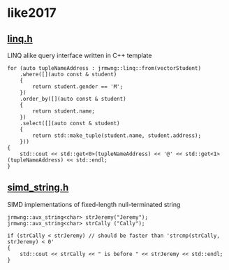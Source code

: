 # like2017

## [linq.h](like2017/linq.h)
LINQ alike query interface written in C++ template

    for (auto tupleNameAddress : jrmwng::linq::from(vectorStudent)
        .where([](auto const & student)
        {
            return student.gender == 'M';
        })
        .order_by([](auto const & student)
        {
            return student.name;
        })
        .select([](auto const & student)
        {
            return std::make_tuple(student.name, student.address);
        }))
    {
        std::cout << std::get<0>(tupleNameAddress) << '@' << std::get<1>(tupleNameAddress) << std::endl;
    }

## [simd_string.h](like2017/simd_string.h)
SIMD implementations of fixed-length null-terminated string

    jrmwng::avx_string<char> strJeremy("Jeremy");
    jrmwng::avx_string<char> strCally ("Cally");
    
    if (strCally < strJeremy) // should be faster than 'strcmp(strCally, strJeremy) < 0'
    {
        std::cout << strCally << " is before " << strJeremy << std::endl;
    }
